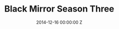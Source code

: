 ---
title: Black Mirror Season Three
img: "/uploads/shaheen-baig-casting-black-mirror-white-christmas.jpg"
date: 2014-12-16 00:00:00 Z
categories:
- television
tags:
- example
- news
- story
director: Carl Tibbets
with: Jon Hamm, Rafe Spall, Oona Chaplin
imdb: "http://www.imdb.com/title/tt2085059/"
video: vgj2wr3d5y
layout: project
---